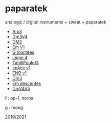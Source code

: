 # paparatek

analogic / digital instruments + sweat = paparatek

- [Am3](file/01_Am3.mp3)
- [Dm3V4](file/02_Dm3V4.mp3)
- [DM2](file/03_DM2.mp3)
- [Em V1](file/04_Em_V1.mp3)
- [G montées](file/05_G_montées.mp3)
- [Ligne 4](file/06_Ligne_4.mp3)
- [TahitiPoulet3](file/07_TahitiPoulet3.mp3)
- [spAce v1](file/08_spAce_v1.mp3)
- [END v1](file/09_END_v1.mp3)
- [Dm3](file/10_Dm3.mp3)
- [Em descentes](file/11_Em_descentes.mp3)
- [DmV4V5](file/12_DmV4V5.mp3)

f : op-1, norns

g : moog

2019/2021
